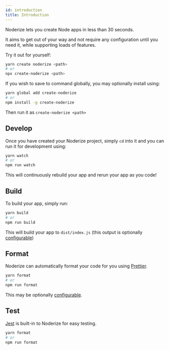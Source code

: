 ```yaml
---
id: introduction
title: Introduction
---
```


Noderize lets you create Node apps in less than 30 seconds.

It aims to get out of your way and not require any configuration until you need it, while supporting loads of features.

Try it out for yourself:

```bash
yarn create noderize <path>
# or
npx create-noderize <path>
```

If you wish to save to command globally, you may optionally install using:

```bash
yarn global add create-noderize
# or
npm install -g create-noderize
```

Then run it as `create-noderize <path>`

## Develop

Once you have created your Noderize project, simply `cd` into it and you can run it for development using:

```bash
yarn watch
# or
npm run watch
```

This will continuously rebuild your app and rerun your app as you code!

## Build

To build your app, simply run:

```bash
yarn build
# or
npm run build
```

This will build your app to `dist/index.js` (this output is optionally [configurable](configuration-noderize.md#output))

## Format

Noderize can automatically format your code for you using [Prettier](https://prettier.io/).

```bash
yarn format
# or
npm run format
```

This may be optionally [configurable](configuration-prettier.md).

## Test

[Jest](https://facebook.github.io/jest/) is built-in to Noderize for easy testing.

```bash
yarn format
# or
npm run format
```